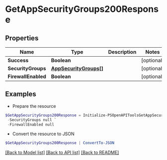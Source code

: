 # GetAppSecurityGroups200Response
## Properties

Name | Type | Description | Notes
------------ | ------------- | ------------- | -------------
**Success** | **Boolean** |  | [optional] 
**SecurityGroups** | [**AppSecurityGroups[]**](AppSecurityGroups.md) |  | [optional] 
**FirewallEnabled** | **Boolean** |  | [optional] 

## Examples

- Prepare the resource
```powershell
$GetAppSecurityGroups200Response = Initialize-PSOpenAPIToolsGetAppSecurityGroups200Response  -Success null `
 -SecurityGroups null `
 -FirewallEnabled null
```

- Convert the resource to JSON
```powershell
$GetAppSecurityGroups200Response | ConvertTo-JSON
```

[[Back to Model list]](../README.md#documentation-for-models) [[Back to API list]](../README.md#documentation-for-api-endpoints) [[Back to README]](../README.md)

